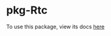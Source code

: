 # pkg-Rtc

To use this package, view its docs [here](https://docs.ase.vu.nl/docs/framework/packages/pkg-Rtc/)
